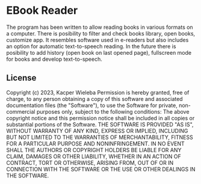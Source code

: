# EBook Reader

The program has been written to allow reading books in various formats on a computer. There is posibility to filter and check books library, open books, customize app. It resembles software used in e-readers but also includes an option for automatic text-to-speech reading. 
In the future there is posibility to add history (open book on last opened page), fullscreen mode for books and develop text-to-speech.

## License
Copyright (c) 2023, Kacper Wieleba
Permission is hereby granted, free of charge, to any person obtaining a copy of this software and associated documentation files (the "Software"), to use the Software for private, non-commercial purposes only, subject to the following conditions:
The above copyright notice and this permission notice shall be included in all copies or substantial portions of the Software.
THE SOFTWARE IS PROVIDED "AS IS", WITHOUT WARRANTY OF ANY KIND, EXPRESS OR IMPLIED, INCLUDING BUT NOT LIMITED TO THE WARRANTIES OF MERCHANTABILITY, FITNESS FOR A PARTICULAR PURPOSE AND NONINFRINGEMENT. IN NO EVENT SHALL THE AUTHORS OR COPYRIGHT HOLDERS BE LIABLE FOR ANY CLAIM, DAMAGES OR OTHER LIABILITY, WHETHER IN AN ACTION OF CONTRACT, TORT OR OTHERWISE, ARISING FROM, OUT OF OR IN CONNECTION WITH THE SOFTWARE OR THE USE OR OTHER DEALINGS IN THE SOFTWARE.
